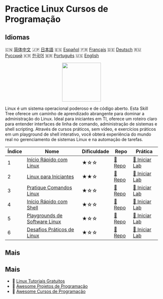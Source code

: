 # Practice Linux Cursos de Programação

## Idiomas

🇨🇳 [简体中文](README_zh.md) 🇯🇵 [日本語](README_ja.md) 🇪🇸 [Español](README_es.md) 🇫🇷 [Français](README_fr.md) 🇩🇪 [Deutsch](README_de.md) 🇷🇺 [Русский](README_ru.md) 🇰🇷 [한국어](README_ko.md) 🇧🇷 [Português](README_pt.md) 🇺🇸 [English](README.md) 

<div align="center">
<img width="128px" src="https://file.labex.io/path/k5LXo5b82pJm.png">
</div>

Linux é um sistema operacional poderoso e de código aberto. Esta Skill Tree oferece um caminho de aprendizado abrangente para dominar a administração do Linux. Ideal para iniciantes em TI, oferece um roteiro claro para entender interfaces de linha de comando, administração de sistemas e shell scripting. Através de cursos práticos, sem vídeo, e exercícios práticos em um playground de shell interativo, você obterá experiência do mundo real no gerenciamento de sistemas Linux e na automação de tarefas.

|   Índice | Nome                                                                                        | Dificuldade   | Repo                                                                          | Prática                                                                            |
|----------|---------------------------------------------------------------------------------------------|---------------|-------------------------------------------------------------------------------|------------------------------------------------------------------------------------|
|        1 | [Início Rápido com Linux](https://labex.io/pt/courses/quick-start-with-linux)               | ★☆☆           | [🔗 Repo](https://github.com/labex-labs/quick-start-with-linux)               | [🚀 Iniciar Lab](https://labex.io/pt/courses/quick-start-with-linux)               |
|        2 | [Linux para Iniciantes](https://labex.io/pt/courses/linux-for-noobs)                        | ★★☆           | [🔗 Repo](https://github.com/labex-labs/linux-for-noobs)                      | [🚀 Iniciar Lab](https://labex.io/pt/courses/linux-for-noobs)                      |
|        3 | [Pratique Comandos Linux](https://labex.io/pt/courses/linux-basic-commands-practice-online) | ★☆☆           | [🔗 Repo](https://github.com/labex-labs/linux-basic-commands-practice-online) | [🚀 Iniciar Lab](https://labex.io/pt/courses/linux-basic-commands-practice-online) |
|        4 | [Início Rápido com Shell](https://labex.io/pt/courses/quick-start-with-shell)               | ★☆☆           | [🔗 Repo](https://github.com/labex-labs/quick-start-with-shell)               | [🚀 Iniciar Lab](https://labex.io/pt/courses/quick-start-with-shell)               |
|        5 | [Playgrounds de Software Linux](https://labex.io/pt/courses/linux-software-playgrounds)     | ★☆☆           | [🔗 Repo](https://github.com/labex-labs/linux-software-playgrounds)           | [🚀 Iniciar Lab](https://labex.io/pt/courses/linux-software-playgrounds)           |
|        6 | [Desafios Práticos de Linux](https://labex.io/pt/courses/linux-practice-challenges)         | ★☆☆           | [🔗 Repo](https://github.com/labex-labs/linux-practice-challenges)            | [🚀 Iniciar Lab](https://labex.io/pt/courses/linux-practice-challenges)            |

## Mais



## Mais

- 🔗 [Linux Tutoriais Gratuitos](https://github.com/labex-labs/linux-free-tutorials)
- 🔗 [Awesome Projetos de Programação](https://github.com/labex-labs/awesome-programming-projects)
- 🔗 [Awesome Cursos de Programação](https://github.com/labex-labs/awesome-programming-courses)

